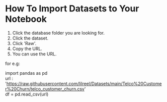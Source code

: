 # How To Import Datasets to Your Notebook
1. Click the database folder you are looking for.
2. Click the dataset.
3. Click 'Raw'.
4. Copy the URL.
5. You can use the URL.

for e.g:

import pandas as pd
<br>
url : 'https://raw.githubusercontent.com/lilreel/Datasets/main/Telco%20Customer%20Churn/telco_customer_churn.csv'
<br>
df = pd.read_csv(url)
